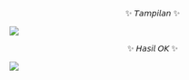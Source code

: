 
<p align="center"
  >✨ 𝘛𝘢𝘮𝘱𝘪𝘭𝘢𝘯 ✨

<p align="left">
  <img src="https://github.com/ZoraaCode/Premium/blob/main/support/image/Screenshot_2024-03-01-17-42-39-32_84d3000e3f4017145260f7618db1d683.jpg" />
</p>

<p align="center"
  >✨ 𝘏𝘢𝘴𝘪𝘭 𝘖𝘒 ✨

<p align="left">
  <img src="https://github.com/ZoraaCode/Premium/blob/main/support/image/Screenshot_2024-03-01-16-56-12-54_84d3000e3f4017145260f7618db1d683.jpg" />
</p>

